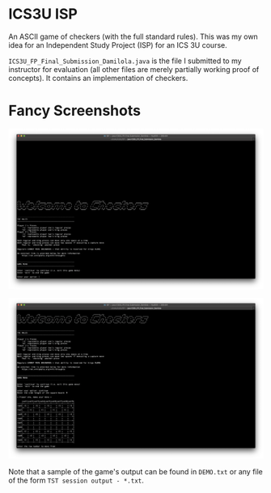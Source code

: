 # ICS3U ISP
An ASCII game of checkers (with the full standard rules). This was my own idea for an Independent Study Project (ISP) for an ICS 3U course.

`ICS3U_FP_Final_Submission_Damilola.java` is the file I submitted to my instructor for evaluation (all other files are merely partially working proof of concepts). It contains an implementation of checkers.

# Fancy Screenshots

![alt text](./screenshots/1.png)

![alt text](./screenshots/2.png)

Note that a sample of the game's output can be found in `DEMO.txt` or any file of the form `TST session output - *.txt`.

